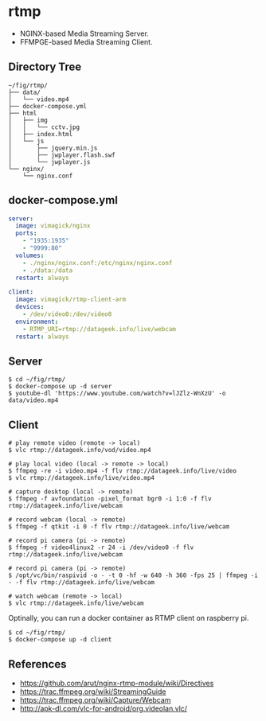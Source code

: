 rtmp
====

- NGINX-based Media Streaming Server.
- FFMPGE-based Media Streaming Client.

## Directory Tree

```
~/fig/rtmp/
├── data/
│   └── video.mp4
├── docker-compose.yml
├── html
│   ├── img
│   │   └── cctv.jpg
│   ├── index.html
│   └── js
│       ├── jquery.min.js
│       ├── jwplayer.flash.swf
│       └── jwplayer.js
└── nginx/
    └── nginx.conf
```

## docker-compose.yml

```yaml
server:
  image: vimagick/nginx
  ports:
    - "1935:1935"
    - "9999:80"
  volumes:
    - ./nginx/nginx.conf:/etc/nginx/nginx.conf
    - ./data:/data
  restart: always

client:
  image: vimagick/rtmp-client-arm
  devices:
    - /dev/video0:/dev/video0
  environment:
    - RTMP_URI=rtmp://datageek.info/live/webcam
  restart: always
```

## Server

```
$ cd ~/fig/rtmp/
$ docker-compose up -d server
$ youtube-dl 'https://www.youtube.com/watch?v=lJZlz-WnXzU' -o data/video.mp4
```

## Client

```
# play remote video (remote -> local)
$ vlc rtmp://datageek.info/vod/video.mp4

# play local video (local -> remote -> local)
$ ffmpeg -re -i video.mp4 -f flv rtmp://datageek.info/live/video
$ vlc rtmp://datageek.info/live/video.mp4

# capture desktop (local -> remote)
$ ffmpeg -f avfoundation -pixel_format bgr0 -i 1:0 -f flv rtmp://datageek.info/live/webcam

# record webcam (local -> remote)
$ ffmpeg -f qtkit -i 0 -f flv rtmp://datageek.info/live/webcam

# record pi camera (pi -> remote)
$ ffmpeg -f video4linux2 -r 24 -i /dev/video0 -f flv rtmp://datageek.info/live/webcam

# record pi camera (pi -> remote)
$ /opt/vc/bin/raspivid -o - -t 0 -hf -w 640 -h 360 -fps 25 | ffmpeg -i - -f flv rtmp://datageek.info/live/webcam

# watch webcam (remote -> local)
$ vlc rtmp://datageek.info/live/webcam
```

Optinally, you can run a docker container as RTMP client on raspberry pi.

```
$ cd ~/fig/rtmp/
$ docker-compose up -d client
```

## References

- https://github.com/arut/nginx-rtmp-module/wiki/Directives
- https://trac.ffmpeg.org/wiki/StreamingGuide
- https://trac.ffmpeg.org/wiki/Capture/Webcam
- http://apk-dl.com/vlc-for-android/org.videolan.vlc/
